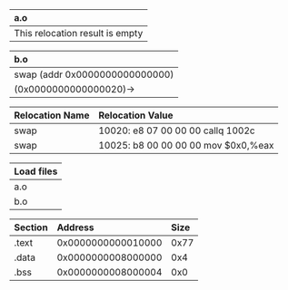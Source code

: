 | a.o                             |
| :----                           |
| This relocation result is empty |

| b.o                            |
| :----                          |
| swap (addr 0x0000000000000000) |
| (0x0000000000000020)->         |

| Relocation Name | Relocation Value                                    |
| :----           | :----                                               |
| swap            | 10020:	e8 07 00 00 00       	callq  1002c <swap>    |
| swap            | 10025:	b8 00 00 00 00       	mov    $0x0,%eax       |

| Load files |
| :----      |
| a.o        |
| b.o        |


| Section | Address            | Size  |
| :----   | :----              | :---- |
| .text   | 0x0000000000010000 | 0x77  |
| .data   | 0x0000000008000000 | 0x4   |
| .bss    | 0x0000000008000004 | 0x0   |

